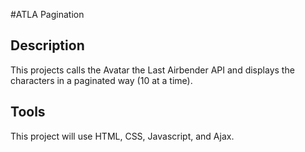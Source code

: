 #ATLA Pagination

## Description
This projects calls the Avatar the Last Airbender API and displays the characters in a paginated way (10 at a time).

## Tools
This project will use HTML, CSS, Javascript, and Ajax.